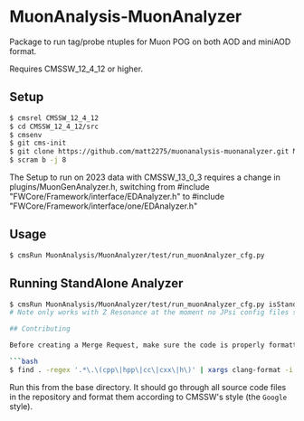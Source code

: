 # MuonAnalysis-MuonAnalyzer

Package to run tag/probe ntuples for Muon POG on both AOD and miniAOD format.

Requires CMSSW_12_4_12 or higher.

## Setup
```bash
$ cmsrel CMSSW_12_4_12 
$ cd CMSSW_12_4_12/src
$ cmsenv
$ git cms-init
$ git clone https://github.com/matt2275/muonanalysis-muonanalyzer.git MuonAnalysis/MuonAnalyzer
$ scram b -j 8
```
The Setup to run on 2023 data with CMSSW_13_0_3 requires a change in plugins/MuonGenAnalyzer.h, switching from #include "FWCore/Framework/interface/EDAnalyzer.h" to
#include "FWCore/Framework/interface/one/EDAnalyzer.h"

## Usage
```bash
$ cmsRun MuonAnalysis/MuonAnalyzer/test/run_muonAnalyzer_cfg.py
```

## Running StandAlone Analyzer
```bash
$ cmsRun MuonAnalysis/MuonAnalyzer/test/run_muonAnalyzer_cfg.py isStandAlone=True
# Note only works with Z Resonance at the moment no JPsi config files set yet

## Contributing

Before creating a Merge Request, make sure the code is properly formatted with:

```bash
$ find . -regex '.*\.\(cpp\|hpp\|cc\|cxx\|h\)' | xargs clang-format -i
```

Run this from the base directory. It should go through all source code files in the repository and format them according to CMSSW's style (the `Google` style).

